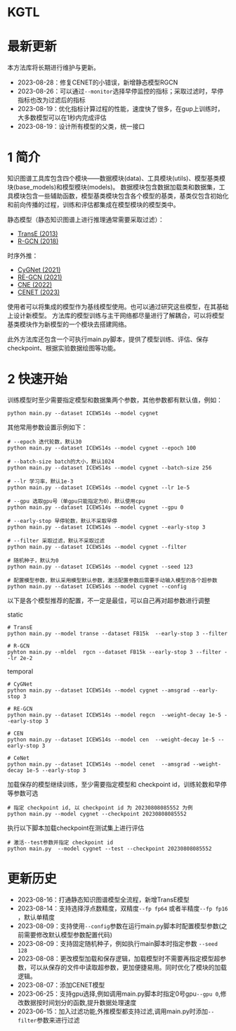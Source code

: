 # KGTL
# 最新更新
本方法库将长期进行维护与更新。
- 2023-08-28：修复CENET的小错误，新增静态模型RGCN
- 2023-08-26：可以通过`--monitor`选择早停监控的指标；采取过滤时，早停指标也改为过滤后的指标
- 2023-08-19：优化指标计算过程的性能，速度快了很多，在gup上训练时，大多数模型可以在1秒内完成评估
- 2023-08-19：设计所有模型的父类，统一接口



# 1 简介
知识图谱工具库包含四个模块——数据模块(data)、工具模块(utils)、模型基类模块(base_models)和模型模块(models)。
数据模块包含数据加载类和数据集，工具模块包含一些辅助函数，模型基类模块包含各个模型的基类，基类仅包含初始化和前向传播的过程，训练和评估都集成在模型模块的模型类中。



静态模型（静态知识图谱上进行推理通常需要采取过滤）：
- [TransE (2013)](https://proceedings.neurips.cc/paper/2013/hash/1cecc7a77928ca8133fa24680a88d2f9-Abstract.html)
- [R-GCN (2018)](https://link.springer.com/chapter/10.1007/978-3-319-93417-4_38)


时序外推：
- [CyGNet (2021)](https://ojs.aaai.org/index.php/AAAI/article/view/16604)
- [RE-GCN (2021)](https://dl.acm.org/doi/abs/10.1145/3404835.3462963)
- [CNE (2022)](https://arxiv.org/abs/2203.07782)
- [CENET (2023)](http://arxiv.org/abs/2211.10904)

使用者可以将集成的模型作为基线模型使用。也可以通过研究这些模型，在其基础上设计新模型。
方法库的模型训练与主干网络都尽量进行了解耦合，可以将模型基类模块作为新模型的一个模块去搭建网络。

此外方法库还包含一个可执行main.py脚本，提供了模型训练、评估、保存checkpoint、根据实验数据绘图等功能。

# 2 快速开始
训练模型时至少需要指定模型和数据集两个参数，其他参数都有默认值，例如：
```shell
python main.py --dataset ICEWS14s --model cygnet
```
其他常用参数设置示例如下：
```shell
# --epoch 迭代轮数，默认30
python main.py --dataset ICEWS14s --model cygnet --epoch 100

# --batch-size batch的大小，默认1024
python main.py --dataset ICEWS14s --model cygnet --batch-size 256

# --lr 学习率，默认1e-3
python main.py --dataset ICEWS14s --model cygnet --lr 1e-5

# --gpu 选取gpu号（单gpu只能指定为0），默认使用cpu
python main.py --dataset ICEWS14s --model cygnet --gpu 0

# --early-stop 早停轮数，默认不采取早停
python main.py --dataset ICEWS14s --model cygnet --early-stop 3

# --filter 采取过滤，默认不采取过滤
python main.py --dataset ICEWS14s --model cygnet --filter

# 随机种子，默认为0
python main.py --dataset ICEWS14s --model cygnet --seed 123

# 配置模型参数，默认采用模型默认参数，激活配置参数后需要手动输入模型的各个超参数
python main.py --dataset ICEWS14s --model cygnet --config
```
以下是各个模型推荐的配置，不一定是最佳，可以自己再对超参数进行调整

static
```shell
# TransE
python main.py --model transe --dataset FB15k  --early-stop 3 --filter

# R-GCN
pyhton main.py --mldel  rgcn --dataset FB15k --early-stop 3 --filter --lr 2e-2
```

temporal
```shell
# CyGNet
python main.py --dataset ICEWS14s --model cygnet --amsgrad --early-stop 3

# RE-GCN
python main.py --dataset ICEWS14s --model regcn  --weight-decay 1e-5 --early-stop 3

# CEN
python main.py --dataset ICEWS14s --model cen  --weight-decay 1e-5 --early-stop 3

# CeNet
python main.py --dataset ICEWS14s --model cenet  --amsgrad --weight-decay 1e-5 --early-stop 3

```
加载保存的模型继续训练，至少需要指定模型和 checkpoint id，训练轮数和早停等参数可选
```shell
# 指定 checkpoint id, 以 checkpoint id 为 20230808085552 为例
python main.py --model cygnet --checkpoint 20230808085552
```

执行以下脚本加载checkpoint在测试集上进行评估
```shell
# 激活--test参数并指定 checkpoint id
python main.py  --model cygnet --test --checkpoint 20230808085552
```
# 更新历史

- 2023-08-16：打通静态知识图谱模型全流程，新增TransE模型
- 2023-08-14：支持选择浮点数精度，双精度`--fp fp64` 或者半精度`--fp fp16` ，默认单精度
- 2023-08-09：支持使用`--config`参数在运行main.py脚本时配置模型参数(之前需要修改默认模型参数配置代码)
- 2023-08-09：支持固定随机种子，例如执行main脚本时指定参数 `--seed 128`
- 2023-08-08：更改模型加载和保存逻辑，加载模型时不需要再指定模型超参数，可以从保存的文件中读取超参数，更加便捷易用。同时优化了模块的加载逻辑。
- 2023-08-07：添加CENET模型
- 2023-06-25：支持gpu选择,例如调用main.py脚本时指定0号gpu`--gpu 0`,修改数据按时间划分的函数,提升数据处理速度
- 2023-06-15：加入过滤功能,外推模型都支持过滤,调用main.py时添加`--filter`参数来进行过滤